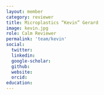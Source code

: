 ```yaml
---
layout: member
category: reviewer
title: Microplastics “Kevin” Gerard
image: kevin.jpg
role: Calm Reviewer
permalink: 'team/kevin'
social:
  twitter: 
  linkedin: 
  google-scholar: 
  github: 
  website: 
  orcid:
education:
---
```


